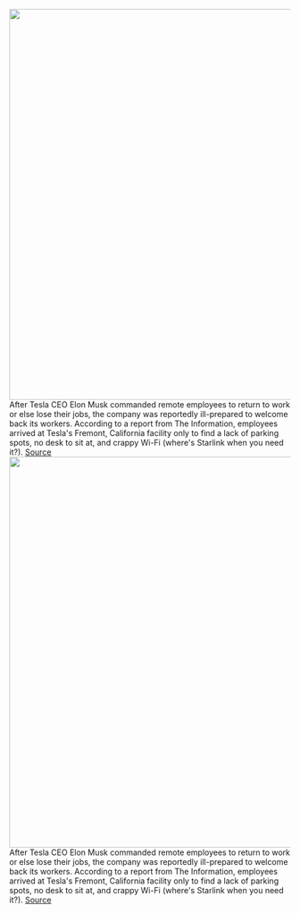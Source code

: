 <img src='https://cdn.vox-cdn.com/thumbor/2tm0fUf8ukQM9i9LKPkL26d5dYM=/0x0:2040x1360/1200x800/filters:focal(857x517:1183x843)/cdn.vox-cdn.com/uploads/chorus_image/image/71020351/VRG_Illo_STK022_K_Radtke_Musk_Stock_Smirk.0.jpg' width='700px' /><br/>
After Tesla CEO Elon Musk commanded remote employees to return to work or else lose their jobs, the company was reportedly ill-prepared to welcome back its workers. According to a report from The Information, employees arrived at Tesla's Fremont, California facility only to find a lack of parking spots, no desk to sit at, and crappy Wi-Fi (where's Starlink when you need it?).
<a href='https://www.theverge.com/2022/6/27/23184695/tesla-elon-musk-remote-employees-fire'> Source <a/><img src='https://cdn.vox-cdn.com/thumbor/2tm0fUf8ukQM9i9LKPkL26d5dYM=/0x0:2040x1360/1200x800/filters:focal(857x517:1183x843)/cdn.vox-cdn.com/uploads/chorus_image/image/71020351/VRG_Illo_STK022_K_Radtke_Musk_Stock_Smirk.0.jpg' width='700px' /><br/>
After Tesla CEO Elon Musk commanded remote employees to return to work or else lose their jobs, the company was reportedly ill-prepared to welcome back its workers. According to a report from The Information, employees arrived at Tesla's Fremont, California facility only to find a lack of parking spots, no desk to sit at, and crappy Wi-Fi (where's Starlink when you need it?).
<a href='https://www.theverge.com/2022/6/27/23184695/tesla-elon-musk-remote-employees-fire'> Source <a/>